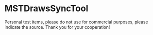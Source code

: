 # MSTDrawsSyncTool
Personal test items, please do not use for commercial purposes, please indicate the source. Thank you for your cooperation!
